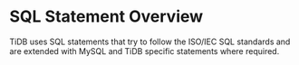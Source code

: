 # SQL Statement Overview

TiDB uses SQL statements that try to follow the ISO/IEC SQL standards and are extended with MySQL and TiDB specific statements where required.